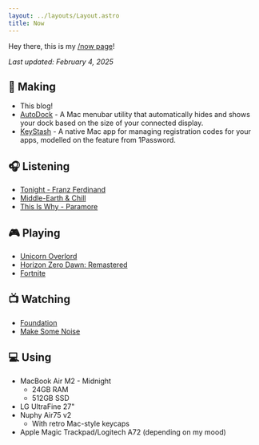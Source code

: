 ```yaml
---
layout: ../layouts/Layout.astro
title: Now
---
```


Hey there, this is my [/now page](https://nownownow.com/about)!

_Last updated: February 4, 2025_

## 🔨 Making

- This blog!
- [AutoDock](https://github.com/ghall89/AutoDock) - A Mac menubar utility that automatically hides and shows your dock based on the size of your connected display.
- [KeyStash](https://github.com/ghall89/KeyStash) - A native Mac app for managing registration codes for your apps, modelled on the feature from 1Password.

## 🎧 Listening

- [Tonight - Franz Ferdinand](https://music.apple.com/us/album/tonight/300683347)
- [Middle-Earth & Chill](https://music.apple.com/us/album/middle-earth-chill/1774281510)
- [This Is Why - Paramore](https://music.apple.com/us/album/this-is-why/1646945378)

## 🎮 Playing

- [Unicorn Overlord](https://www.igdb.com/games/unicorn-overlord--1)
- [Horizon Zero Dawn: Remastered](https://www.igdb.com/games/horizon-zero-dawn-remastered)
- [Fortnite](https://www.igdb.com/games/fortnite)

## 📺 Watching

- [Foundation](https://www.themoviedb.org/tv/93740-foundation?language=en-US)
- [Make Some Noise](https://www.themoviedb.org/tv/204031-make-some-noise?language=en-US)

## 💻 Using

- MacBook Air M2 - Midnight
  - 24GB RAM
  - 512GB SSD
- LG UltraFine 27"
- Nuphy Air75 v2
  - With retro Mac-style keycaps
- Apple Magic Trackpad/Logitech A72 (depending on my mood)
